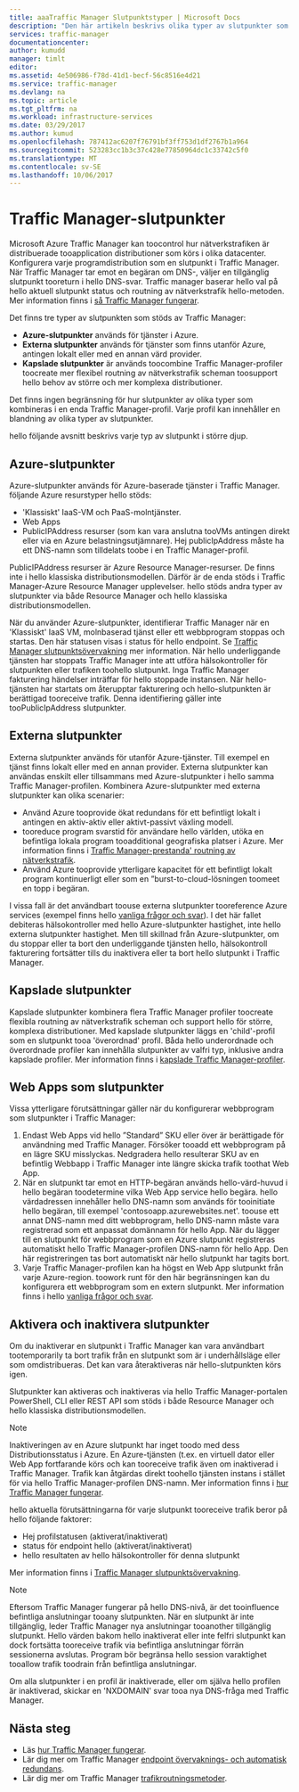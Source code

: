 ```yaml
---
title: aaaTraffic Manager Slutpunktstyper | Microsoft Docs
description: "Den här artikeln beskrivs olika typer av slutpunkter som kan användas med Azure Traffic Manager"
services: traffic-manager
documentationcenter: 
author: kumudd
manager: timlt
editor: 
ms.assetid: 4e506986-f78d-41d1-becf-56c8516e4d21
ms.service: traffic-manager
ms.devlang: na
ms.topic: article
ms.tgt_pltfrm: na
ms.workload: infrastructure-services
ms.date: 03/29/2017
ms.author: kumud
ms.openlocfilehash: 787412ac6207f76791bf3ff753d1df2767b1a964
ms.sourcegitcommit: 523283cc1b3c37c428e77850964dc1c33742c5f0
ms.translationtype: MT
ms.contentlocale: sv-SE
ms.lasthandoff: 10/06/2017
---
```

# <a name="traffic-manager-endpoints"></a>Traffic Manager-slutpunkter
Microsoft Azure Traffic Manager kan toocontrol hur nätverkstrafiken är distribuerade tooapplication distributioner som körs i olika datacenter. Konfigurera varje programdistribution som en slutpunkt i Traffic Manager. När Traffic Manager tar emot en begäran om DNS-, väljer en tillgänglig slutpunkt tooreturn i hello DNS-svar. Traffic manager baserar hello val på hello aktuell slutpunkt status och routning av nätverkstrafik hello-metoden. Mer information finns i [så Traffic Manager fungerar](traffic-manager-how-traffic-manager-works.md).

Det finns tre typer av slutpunkten som stöds av Traffic Manager:
* **Azure-slutpunkter** används för tjänster i Azure.
* **Externa slutpunkter** används för tjänster som finns utanför Azure, antingen lokalt eller med en annan värd provider.
* **Kapslade slutpunkter** är används toocombine Traffic Manager-profiler toocreate mer flexibel routning av nätverkstrafik scheman toosupport hello behov av större och mer komplexa distributioner.

Det finns ingen begränsning för hur slutpunkter av olika typer som kombineras i en enda Traffic Manager-profil. Varje profil kan innehåller en blandning av olika typer av slutpunkter.

hello följande avsnitt beskrivs varje typ av slutpunkt i större djup.

## <a name="azure-endpoints"></a>Azure-slutpunkter

Azure-slutpunkter används för Azure-baserade tjänster i Traffic Manager. följande Azure resurstyper hello stöds:

* 'Klassiskt' IaaS-VM och PaaS-molntjänster.
* Web Apps
* PublicIPAddress resurser (som kan vara anslutna tooVMs antingen direkt eller via en Azure belastningsutjämnare). Hej publicIpAddress måste ha ett DNS-namn som tilldelats toobe i en Traffic Manager-profil.

PublicIPAddress resurser är Azure Resource Manager-resurser. De finns inte i hello klassiska distributionsmodellen. Därför är de enda stöds i Traffic Manager-Azure Resource Manager upplevelser. hello stöds andra typer av slutpunkter via både Resource Manager och hello klassiska distributionsmodellen.

När du använder Azure-slutpunkter, identifierar Traffic Manager när en 'Klassiskt' IaaS VM, molnbaserad tjänst eller ett webbprogram stoppas och startas. Den här statusen visas i status för hello endpoint. Se [Traffic Manager slutpunktsövervakning](traffic-manager-monitoring.md#endpoint-and-profile-status) mer information. När hello underliggande tjänsten har stoppats Traffic Manager inte att utföra hälsokontroller för slutpunkten eller trafiken toohello slutpunkt. Inga Traffic Manager fakturering händelser inträffar för hello stoppade instansen. När hello-tjänsten har startats om återupptar fakturering och hello-slutpunkten är berättigad tooreceive trafik. Denna identifiering gäller inte tooPublicIpAddress slutpunkter.

## <a name="external-endpoints"></a>Externa slutpunkter

Externa slutpunkter används för utanför Azure-tjänster. Till exempel en tjänst finns lokalt eller med en annan provider. Externa slutpunkter kan användas enskilt eller tillsammans med Azure-slutpunkter i hello samma Traffic Manager-profilen. Kombinera Azure-slutpunkter med externa slutpunkter kan olika scenarier:

* Använd Azure tooprovide ökat redundans för ett befintligt lokalt i antingen en aktiv-aktiv eller aktivt-passivt växling modell.
* tooreduce program svarstid för användare hello världen, utöka en befintliga lokala program tooadditional geografiska platser i Azure. Mer information finns i [Traffic Manager-prestanda' routning av nätverkstrafik](traffic-manager-routing-methods.md#performance).
* Använd Azure tooprovide ytterligare kapacitet för ett befintligt lokalt program kontinuerligt eller som en ”burst-to-cloud-lösningen toomeet en topp i begäran.

I vissa fall är det användbart toouse externa slutpunkter tooreference Azure services (exempel finns hello [vanliga frågor och svar](traffic-manager-faqs.md#traffic-manager-endpoints)). I det här fallet debiteras hälsokontroller med hello Azure-slutpunkter hastighet, inte hello externa slutpunkter hastighet. Men till skillnad från Azure-slutpunkter, om du stoppar eller ta bort den underliggande tjänsten hello, hälsokontroll fakturering fortsätter tills du inaktivera eller ta bort hello slutpunkt i Traffic Manager.

## <a name="nested-endpoints"></a>Kapslade slutpunkter

Kapslade slutpunkter kombinera flera Traffic Manager profiler toocreate flexibla routning av nätverkstrafik scheman och support hello för större, komplexa distributioner. Med kapslade slutpunkter läggs en 'child'-profil som en slutpunkt tooa 'överordnad' profil. Båda hello underordnade och överordnade profiler kan innehålla slutpunkter av valfri typ, inklusive andra kapslade profiler. Mer information finns i [kapslade Traffic Manager-profiler](traffic-manager-nested-profiles.md).

## <a name="web-apps-as-endpoints"></a>Web Apps som slutpunkter

Vissa ytterligare förutsättningar gäller när du konfigurerar webbprogram som slutpunkter i Traffic Manager:

1. Endast Web Apps vid hello ”Standard” SKU eller över är berättigade för användning med Traffic Manager. Försöker tooadd ett webbprogram på en lägre SKU misslyckas. Nedgradera hello resulterar SKU av en befintlig Webbapp i Traffic Manager inte längre skicka trafik toothat Web App.
2. När en slutpunkt tar emot en HTTP-begäran används hello-värd-huvud i hello begäran toodetermine vilka Web App service hello begära. hello värdadressen innehåller hello DNS-namn som används för tooinitiate hello begäran, till exempel 'contosoapp.azurewebsites.net'. toouse ett annat DNS-namn med ditt webbprogram, hello DNS-namn måste vara registrerad som ett anpassat domännamn för hello App. När du lägger till en slutpunkt för webbprogram som en Azure slutpunkt registreras automatiskt hello Traffic Manager-profilen DNS-namn för hello App. Den här registreringen tas bort automatiskt när hello slutpunkt har tagits bort.
3. Varje Traffic Manager-profilen kan ha högst en Web App slutpunkt från varje Azure-region. toowork runt för den här begränsningen kan du konfigurera ett webbprogram som en extern slutpunkt. Mer information finns i hello [vanliga frågor och svar](traffic-manager-faqs.md#traffic-manager-endpoints).

## <a name="enabling-and-disabling-endpoints"></a>Aktivera och inaktivera slutpunkter

Om du inaktiverar en slutpunkt i Traffic Manager kan vara användbart tootemporarily ta bort trafik från en slutpunkt som är i underhållsläge eller som omdistribueras. Det kan vara återaktiveras när hello-slutpunkten körs igen.

Slutpunkter kan aktiveras och inaktiveras via hello Traffic Manager-portalen PowerShell, CLI eller REST API som stöds i både Resource Manager och hello klassiska distributionsmodellen.

> [!NOTE]
> Inaktiveringen av en Azure slutpunkt har inget toodo med dess Distributionsstatus i Azure. En Azure-tjänsten (t.ex. en virtuell dator eller Web App fortfarande körs och kan tooreceive trafik även om inaktiverad i Traffic Manager. Trafik kan åtgärdas direkt toohello tjänsten instans i stället för via hello Traffic Manager-profilen DNS-namn. Mer information finns i [hur Traffic Manager fungerar](traffic-manager-how-traffic-manager-works.md).

hello aktuella förutsättningarna för varje slutpunkt tooreceive trafik beror på hello följande faktorer:

* Hej profilstatusen (aktiverat/inaktiverat)
* status för endpoint hello (aktiverat/inaktiverat)
* hello resultaten av hello hälsokontroller för denna slutpunkt

Mer information finns i [Traffic Manager slutpunktsövervakning](traffic-manager-monitoring.md#endpoint-and-profile-status).

> [!NOTE]
> Eftersom Traffic Manager fungerar på hello DNS-nivå, är det tooinfluence befintliga anslutningar tooany slutpunkten. När en slutpunkt är inte tillgänglig, leder Traffic Manager nya anslutningar tooanother tillgänglig slutpunkt. Hello värden bakom hello inaktiverat eller inte felfri slutpunkt kan dock fortsätta tooreceive trafik via befintliga anslutningar förrän sessionerna avslutas. Program bör begränsa hello session varaktighet tooallow trafik toodrain från befintliga anslutningar.

Om alla slutpunkter i en profil är inaktiverade, eller om själva hello profilen är inaktiverad, skickar en 'NXDOMAIN' svar tooa nya DNS-fråga med Traffic Manager.


## <a name="next-steps"></a>Nästa steg

* Läs [hur Traffic Manager fungerar](traffic-manager-how-traffic-manager-works.md).
* Lär dig mer om Traffic Manager [endpoint övervaknings- och automatisk redundans](traffic-manager-monitoring.md).
* Lär dig mer om Traffic Manager [trafikroutningsmetoder](traffic-manager-routing-methods.md).
